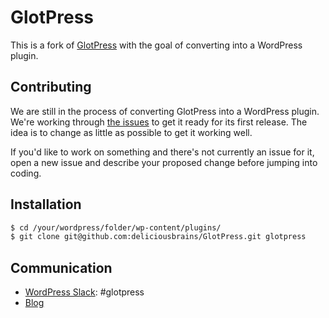 # GlotPress

This is a fork of [GlotPress](https://github.com/GlotPress/GlotPress) with the goal of converting into a WordPress plugin.

## Contributing

We are still in the process of converting GlotPress into a WordPress plugin. We're working through [the issues](https://github.com/deliciousbrains/GlotPress/milestones/Convert%20to%20Plugin) to get it ready for its first release. The idea is to change as little as possible to get it working well.

If you'd like to work on something and there's not currently an issue for it, open a new issue and describe your proposed change before jumping into coding.

## Installation

```bash
$ cd /your/wordpress/folder/wp-content/plugins/
$ git clone git@github.com:deliciousbrains/GlotPress.git glotpress
```

## Communication

* [WordPress Slack](https://chat.wordpress.org/): #glotpress
* [Blog](http://blog.glotpress.org/)
